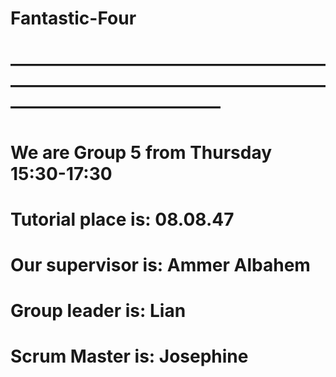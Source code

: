 # Fantastic-Four
# ————————————————————————————————————————————————
# We are Group 5 from Thursday 15:30-17:30
# Tutorial place is: 08.08.47
# Our supervisor is: Ammer Albahem
# Group leader is: Lian
# Scrum Master is: Josephine
